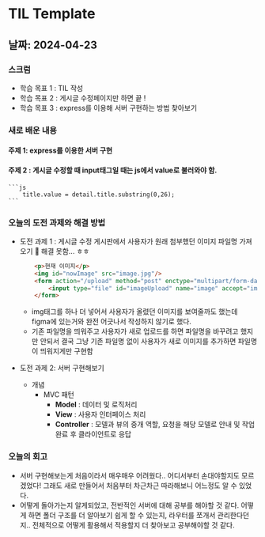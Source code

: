# TIL Template

## 날짜: 2024-04-23

### 스크럼
- 학습 목표 1 : TIL 작성
- 학습 목표 2 : 게시글 수정페이지만 하면 끝 !
- 학습 목표 3 : express를 이용해 서버 구현하는 방법 찾아보기

### 새로 배운 내용
#### 주제 1: express를 이용한 서버 구현
#### 주제 2 : 게시글 수정할 때 input태그일 때는 js에서 value로 불러와야 함.
    ```js
        title.value = detail.title.substring(0,26);
    ```

### 오늘의 도전 과제와 해결 방법
- 도전 과제 1 : 게시글 수정 게시판에서 사용자가 원래 첨부했던 이미지 파일명 가져오기
    🫧 해결 못함... ㅎㅎ
    ```html
        <p>현재 이미지</p>
        <img id="nowImage" src="image.jpg"/>
        <form action="/upload" method="post" enctype="multipart/form-data">
            <input type="file" id="imageUpload" name="image" accept="image/*">
        </form>
    ```
    - img태그를 하나 더 넣어서 사용자가 올렸던 이미지를 보여줄까도 했는데 figma에 있는거와 완전 어긋나서 작성하지 않기로 했다.
    - 기존 파일명을 띄워주고 사용자가 새로 업로드를 하면 파일명을 바꾸려고 했지만 안되서 결국 그냥 기존 파일명 없이 사용자가 새로 이미지를 추가하면 파일명이 띄워지게만 구현함

- 도전 과제 2: 서버 구현해보기
    - 개념
        - MVC 패턴
            - **Model** : 데이터 및 로직처리
            - **View** : 사용자 인터페이스 처리
            - **Controller** : 모델과 뷰의 중개 역할, 요청을 해당 모델로 안내 및 작업 완료 후 클라이언트로 응답

### 오늘의 회고
- 서버 구현해보는게 처음이라서 매우매우 어려웠다.. 어디서부터 손대야할지도 모르겠었다! 그래도 새로 만들어서 처음부터 차근차근 따라해보니 어느정도 알 수 있었다.
- 어떻게 돌아가는지 알게되었고, 전반적인 서버에 대해 공부를 해야할 것 같다. 어떻게 하면 폴더 구조를 더 알아보기 쉽게 할 수 있는지, 라우터를 쪼개서 관리한다던지.. 전체적으로 어떻게 활용해서 적용할지 더 찾아보고 공부해야할 것 같다.
